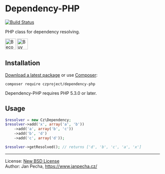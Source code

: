 Dependency-PHP
==============

[![Build Status](https://travis-ci.org/czproject/dependency-php.svg?branch=master)](https://travis-ci.org/czproject/dependency-php)

PHP class for dependency resolving.

<a href="https://www.patreon.com/bePatron?u=9680759"><img src="https://c5.patreon.com/external/logo/become_a_patron_button.png" alt="Become a Patron!" height="35"></a>
<a href="https://www.paypal.me/janpecha/1eur"><img src="https://buymecoffee.intm.org/img/button-paypal-white.png" alt="Buy me a coffee" height="35"></a>


Installation
------------

[Download a latest package](https://github.com/czproject/dependency-php/releases) or use [Composer](http://getcomposer.org/):

```
composer require czproject/dependency-php
```

Dependency-PHP requires PHP 5.3.0 or later.


Usage
-----

``` php
$resolver = new Cz\Dependency;
$resolver->add('x', array('a', 'b'))
	->add('a', array('b', 'c'))
	->add('b', 'd')
	->add('c', array('d'));

$resolver->getResolved(); // returns ['d', 'b', 'c', 'a', 'x']
```

------------------------------

License: [New BSD License](license.md)
<br>Author: Jan Pecha, https://www.janpecha.cz/
